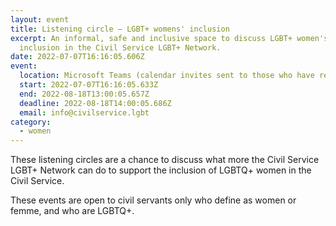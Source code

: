 ```yaml
---
layout: event
title: Listening circle – LGBT+ womens' inclusion
excerpt: An informal, safe and inclusive space to discuss LGBT+ women's
  inclusion in the Civil Service LGBT+ Network.
date: 2022-07-07T16:16:05.606Z
event:
  location: Microsoft Teams (calendar invites sent to those who have registered)
  start: 2022-07-07T16:16:05.633Z
  end: 2022-08-18T13:00:05.657Z
  deadline: 2022-08-18T14:00:05.686Z
  email: info@civilservice.lgbt
category:
  - women
---
```

These listening circles are a chance to discuss what more the Civil Service LGBT+ Network can do to support the inclusion of LGBTQ+ women in the Civil Service. 

These events are open to civil servants only who define as women or femme, and who are LGBTQ+.